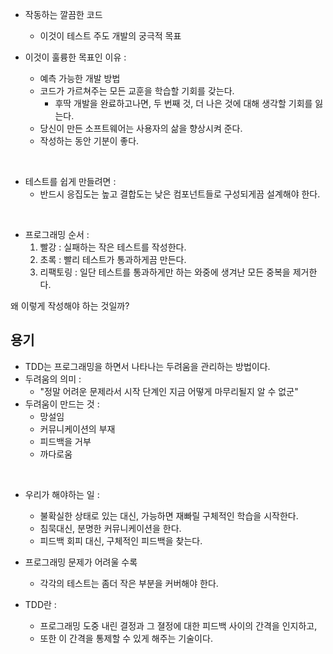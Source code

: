 - 작동하는 깔끔한 코드

  - 이것이 테스트 주도 개발의 궁극적 목표

- 이것이 훌륭한 목표인 이유 :
  - 예측 가능한 개발 방법
  - 코드가 가르쳐주는 모든 교훈을 학습할 기회를 갖는다.
    - 후딱 개발을 완료하고나면, 두 번째 것, 더 나은 것에 대해 생각할 기회를 잃는다.
  - 당신이 만든 소프트웨어는 사용자의 삶을 향상시켜 준다.
  - 작성하는 동안 기분이 좋다.

<br>

- 테스트를 쉽게 만들려면 :
  - 반드시 응집도는 높고 결합도는 낮은 컴포넌트들로 구성되게끔 설계해야 한다.

<br>

- 프로그래밍 순서 :
  1. 빨강 : 실패하는 작은 테스트를 작성한다.
  2. 초록 : 빨리 테스트가 통과하게끔 만든다.
  3. 리팩토링 : 일단 테스트를 통과하게만 하는 와중에 생겨난 모든 중복을 제거한다.

왜 이렇게 작성해야 하는 것일까?

## 용기

- TDD는 프로그래밍을 하면서 나타나는 두려움을 관리하는 방법이다.
- 두려움의 의미 :
  - "정말 어려운 문제라서 시작 단계인 지금 어떻게 마무리될지 알 수 없군"
- 두려움이 만드는 것 :
  - 망설임
  - 커뮤니케이션의 부재
  - 피드백을 거부
  - 까다로움

<br>

- 우리가 해야하는 일 :

  - 불확실한 상태로 있는 대신, 가능하면 재빠릴 구체적인 학습을 시작한다.
  - 침묵대신, 분명한 커뮤니케이션을 한다.
  - 피드백 회피 대신, 구체적인 피드백을 찾는다.

- 프로그래밍 문제가 어려울 수록
  - 각각의 테스트는 좀더 작은 부분을 커버해야 한다.
- TDD란 :
  - 프로그래밍 도중 내린 결정과 그 졀정에 대한 피드백 사이의 간격을 인지하고,
  - 또한 이 간격을 통제할 수 있게 해주는 기술이다.
